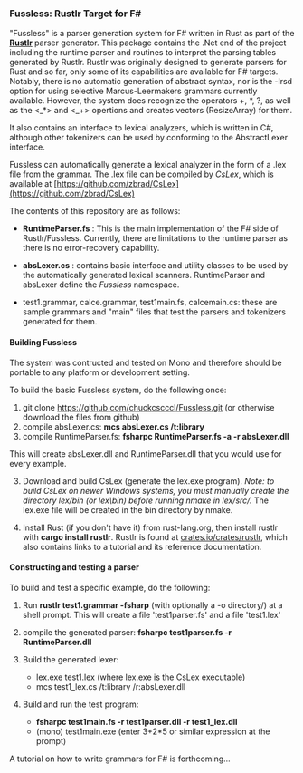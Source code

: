 ### Fussless: Rustlr Target for F\#

"Fussless" is a parser generation system for F\# written in Rust as part of the
**[Rustlr](https://crates.io/crates/rustlr)** parser generator. This package contains the .Net end of the project including the runtime parser and
routines to interpret the parsing tables generated by Rustlr.
Rustlr was originally designed to generate parsers for Rust and 
so far, only some of its capabilities are available for F# targets.  Notably,
there is no automatic generation of abstract syntax, nor is the -lrsd option
for using selective Marcus-Leermakers grammars currently available.  However,
the system does recognize the operators +, \*, ?, as well as the <\_*> and
<\_+> opertions and creates vectors (ResizeArray) for them.

It also contains an interface to lexical analyzers, which is written in C#,
although other tokenizers can be used by conforming to the AbstractLexer
interface.

Fussless can automatically generate a lexical analyzer in the form of
a .lex file from the grammar. The .lex file can be compiled by *CsLex*, which is
available at
[https://github.com/zbrad/CsLex](https://github.com/zbrad/CsLex)


The contents of this repository are as follows:

- **RuntimeParser.fs** : This is the main implementation of the F# side of
  Rustlr/Fussless.  Currently, there are limitations to the runtime parser
  as there is no error-recovery capability.  

- **absLexer.cs** : contains basic interface and utility classes to be used by
  the automatically generated lexical scanners. RuntimeParser and absLexer define the *Fussless* namespace.

- test1.grammar, calce.grammar, test1main.fs, calcemain.cs: these are
  sample grammars and "main" files that test the parsers and tokenizers
  generated for them.


#### Building Fussless

The system was contructed and tested on Mono and therefore should be
portable to any platform or development setting.

To build the basic Fussless system, do the following once:

1. git clone https://github.com/chuckcscccl/Fussless.git
   (or otherwise download the files from github)
2. compile absLexer.cs:  **mcs absLexer.cs /t:library**
3. compile RuntimeParser.fs:  **fsharpc RuntimeParser.fs -a -r absLexer.dll**

This will create absLexer.dll and RuntimeParser.dll that you would use for
every example.

3. Download and build CsLex (generate the lex.exe program).
   *Note: to build CsLex on newer Windows systems, you must manually create the directory lex/bin (or lex\bin) before running nmake in lex/src/.*  The lex.exe file
will be created in the bin directory by nmake.


4. Install Rust (if you don't have it) from rust-lang.org, then install
rustlr with **cargo install rustlr**.   Rustlr is found at [crates.io/crates/rustlr](https://crates.io/crates/rustlr), which also contains links to
a tutorial and its reference documentation.


#### Constructing and testing a parser

To build and test a specific example, do the following:

1. Run **rustlr test1.grammar -fsharp** (with optionally a -o directory/) at a
   shell prompt. This will create a file 'test1parser.fs' and a file 'test1.lex'

2. compile the generated parser: **fsharpc test1parser.fs -r RuntimeParser.dll**

3. Build the generated lexer:
   - lex.exe test1.lex   (where lex.exe is the CsLex executable)
   - mcs test1_lex.cs /t:library /r:absLexer.dll

4. Build and run the test program:
   - **fsharpc test1main.fs -r test1parser.dll -r test1_lex.dll**
   - (mono) test1main.exe  (enter 3+2*5 or similar expression at the prompt)


<p>
A tutorial on how to write grammars for F# is forthcoming...
